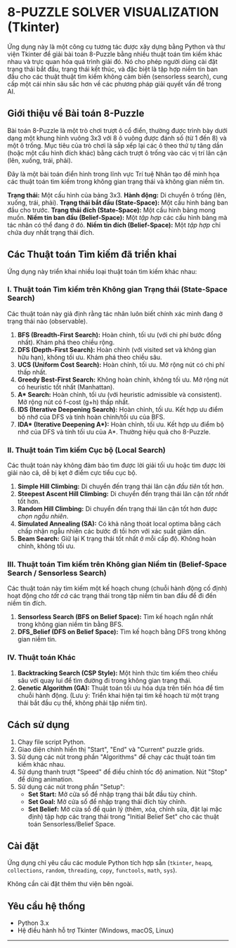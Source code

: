 # 8-PUZZLE SOLVER VISUALIZATION (Tkinter)

Ứng dụng này là một công cụ tương tác được xây dựng bằng Python và thư viện Tkinter để giải bài toán 8-Puzzle bằng nhiều thuật toán tìm kiếm khác nhau và trực quan hóa quá trình giải đó. Nó cho phép người dùng cài đặt trạng thái bắt đầu, trạng thái kết thúc, và đặc biệt là tập hợp niềm tin ban đầu cho các thuật thuật tìm kiếm không cảm biến (sensorless search), cung cấp một cái nhìn sâu sắc hơn về các phương pháp giải quyết vấn đề trong AI.

## Giới thiệu về Bài toán 8-Puzzle

Bài toán 8-Puzzle là một trò chơi trượt ô cổ điển, thường được trình bày dưới dạng một khung hình vuông 3x3 với 8 ô vuông được đánh số (từ 1 đến 8) và một ô trống. Mục tiêu của trò chơi là sắp xếp lại các ô theo thứ tự tăng dần (hoặc một cấu hình đích khác) bằng cách trượt ô trống vào các vị trí lân cận (lên, xuống, trái, phải).

Đây là một bài toán điển hình trong lĩnh vực Trí tuệ Nhân tạo để minh họa các thuật toán tìm kiếm trong không gian trạng thái và không gian niềm tin.

**Trạng thái:** Một cấu hình của bảng 3x3.
**Hành động:** Di chuyển ô trống (lên, xuống, trái, phải).
**Trạng thái bắt đầu (State-Space):** Một cấu hình bảng ban đầu cho trước.
**Trạng thái đích (State-Space):** Một cấu hình bảng mong muốn.
**Niềm tin ban đầu (Belief-Space):** Một *tập hợp* các cấu hình bảng mà tác nhân có thể đang ở đó.
**Niềm tin đích (Belief-Space):** Một *tập hợp* chỉ chứa duy nhất trạng thái đích.

## Các Thuật toán Tìm kiếm đã triển khai

Ứng dụng này triển khai nhiều loại thuật toán tìm kiếm khác nhau:

### I. Thuật toán Tìm kiếm trên Không gian Trạng thái (State-Space Search)

Các thuật toán này giả định rằng tác nhân luôn biết chính xác mình đang ở trạng thái nào (observable).

1.  **BFS (Breadth-First Search):** Hoàn chỉnh, tối ưu (với chi phí bước đồng nhất). Khám phá theo chiều rộng.
2.  **DFS (Depth-First Search):** Hoàn chỉnh (với visited set và không gian hữu hạn), không tối ưu. Khám phá theo chiều sâu.
3.  **UCS (Uniform Cost Search):** Hoàn chỉnh, tối ưu. Mở rộng nút có chi phí thấp nhất.
4.  **Greedy Best-First Search:** Không hoàn chỉnh, không tối ưu. Mở rộng nút có heuristic tốt nhất (Manhattan).
5.  **A\* Search:** Hoàn chỉnh, tối ưu (với heuristic admissible và consistent). Mở rộng nút có f-cost (g+h) thấp nhất.
6.  **IDS (Iterative Deepening Search):** Hoàn chỉnh, tối ưu. Kết hợp ưu điểm bộ nhớ của DFS và tính hoàn chỉnh/tối ưu của BFS.
7.  **IDA\* (Iterative Deepening A\*):** Hoàn chỉnh, tối ưu. Kết hợp ưu điểm bộ nhớ của DFS và tính tối ưu của A\*. Thường hiệu quả cho 8-Puzzle.

### II. Thuật toán Tìm kiếm Cục bộ (Local Search)

Các thuật toán này không đảm bảo tìm được lời giải tối ưu hoặc tìm được lời giải nào cả, dễ bị kẹt ở điểm cực tiểu cục bộ.

1.  **Simple Hill Climbing:** Di chuyển đến trạng thái lân cận *đầu tiên* tốt hơn.
2.  **Steepest Ascent Hill Climbing:** Di chuyển đến trạng thái lân cận *tốt nhất* tốt hơn.
3.  **Random Hill Climbing:** Di chuyển đến trạng thái lân cận tốt hơn được *chọn ngẫu nhiên*.
4.  **Simulated Annealing (SA):** Có khả năng thoát local optima bằng cách chấp nhận ngẫu nhiên các bước đi tồi hơn với xác suất giảm dần.
5.  **Beam Search:** Giữ lại K trạng thái tốt nhất ở mỗi cấp độ. Không hoàn chỉnh, không tối ưu.

### III. Thuật toán Tìm kiếm trên Không gian Niềm tin (Belief-Space Search / Sensorless Search)

Các thuật toán này tìm kiếm một kế hoạch chung (chuỗi hành động cố định) hoạt động cho *tất cả* các trạng thái trong tập niềm tin ban đầu để đi đến niềm tin đích.

1.  **Sensorless Search (BFS on Belief Space):** Tìm kế hoạch ngắn nhất trong không gian niềm tin bằng BFS.
2.  **DFS\_Belief (DFS on Belief Space):** Tìm kế hoạch bằng DFS trong không gian niềm tin.

### IV. Thuật toán Khác

1.  **Backtracking Search (CSP Style):** Một hình thức tìm kiếm theo chiều sâu với quay lui để tìm đường đi trong không gian trạng thái.
2.  **Genetic Algorithm (GA):** Thuật toán tối ưu hóa dựa trên tiến hóa để tìm chuỗi hành động. (Lưu ý: Triển khai hiện tại tìm kế hoạch từ một trạng thái bắt đầu cụ thể, không phải tập niềm tin).

## Cách sử dụng

1.  Chạy file script Python.
2.  Giao diện chính hiển thị "Start", "End" và "Current" puzzle grids.
3.  Sử dụng các nút trong phần "Algorithms" để chạy các thuật toán tìm kiếm khác nhau.
4.  Sử dụng thanh trượt "Speed" để điều chỉnh tốc độ animation. Nút "Stop" để dừng animation.
5.  Sử dụng các nút trong phần "Setup":
    *   **Set Start:** Mở cửa sổ để nhập trạng thái bắt đầu tùy chỉnh.
    *   **Set Goal:** Mở cửa sổ để nhập trạng thái đích tùy chỉnh.
    *   **Set Belief:** Mở cửa sổ để quản lý (thêm, xóa, chỉnh sửa, đặt lại mặc định) tập hợp các trạng thái trong "Initial Belief Set" cho các thuật toán Sensorless/Belief Space.

## Cài đặt

Ứng dụng chỉ yêu cầu các module Python tích hợp sẵn (`tkinter`, `heapq`, `collections`, `random`, `threading`, `copy`, `functools`, `math`, `sys`).

Không cần cài đặt thêm thư viện bên ngoài.

## Yêu cầu hệ thống

*   Python 3.x
*   Hệ điều hành hỗ trợ Tkinter (Windows, macOS, Linux)

---
